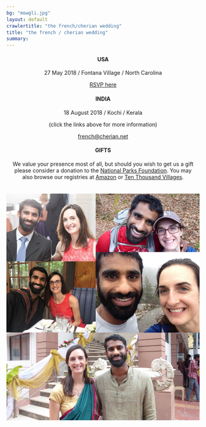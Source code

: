 ```yaml
---
bg: "mowgli.jpg"
layout: default
crawlertitle: "the french/cherian wedding"
title: "the french / cherian wedding"
summary:
---
```


<div style="margin-bottom: 7%; margin-right: 3%; margin-left: 3%" align="center" markdown="1">

#### USA

27 May 2018 / Fontana Village / North Carolina

[RSVP here](https://goo.gl/forms/vGVFVCrkHzz7LcoO2)

#### INDIA

18 August 2018 / Kochi / Kerala

(click the links above for more information)

[french@cherian.net](mailto:french@cherian.net)

#### GIFTS

We value your presence most of all, but should you wish to get us a gift please consider a donation to the [National Parks Foundation](https://www.nationalparks.org/). You may also browse our registries at  [Amazon](https://www.amazon.com/wedding/share/french-cherian) or [Ten Thousand Villages](https://www.tenthousandvillages.com/giftregistry/view/index/id/6935f7dbb76713135f973c35416e3cd7/).

</div>

<img class="collage" style=""  src="assets/images/collage.jpg">

<!-- {% for post in site.posts limit: 5 %} -->
<!--   <article class="index-page"> -->
<!--     <h2><a href="{{ post.url | relative_url }}">{{ post.title }}</a></h2> -->
<!--     {{ post.excerpt }} -->
<!--   </article> -->
<!-- {% endfor %} -->
